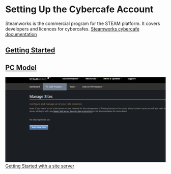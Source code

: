 # Setting Up the Cybercafe Account 
Steamworks is the commercial program for the STEAM platform.  It covers developers and licences for cybercafes.
[Steamworks cybercafe documentation](https://partner.steamgames.com/doc/sitelicense)  
## [Getting Started](https://partner.steamgames.com/doc/sitelicense/licensees/gettingstarted)
## [PC Model](https://partner.steamgames.com/doc/sitelicense/licensees/gettingstarted/licensemodelpc)
![Adding Sites](AddingSite.png)
[Getting Started with a site server](https://partner.steamgames.com/doc/sitelicense/licensees/gettingstarted/licensemodelpc)

